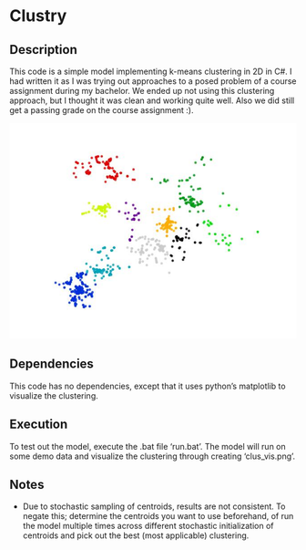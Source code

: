 
# Clustry

## Description
This code is a simple model implementing k-means clustering in 2D in C#. I had written it as I was trying out approaches to a posed problem of a course assignment during my bachelor. We ended up not using this clustering approach, but I thought it was clean and working quite well. Also we did still get a passing grade on the course assignment :).

![](https://github.com/JustinPelle/Clustry/blob/main/clus_vis.jpg)

## Dependencies
This code has no dependencies, except that it uses python’s matplotlib to visualize the clustering.

## Execution
To test out the model, execute the .bat file ‘run.bat’. The model will run on some demo data and visualize the clustering through creating ‘clus_vis.png’.

## Notes
- Due to stochastic sampling of centroids, results are not consistent. To negate this; determine the centroids you want to use beforehand, of run the model multiple times across different stochastic initialization of centroids and pick out the best (most applicable) clustering.
